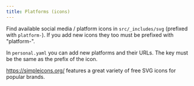 ```yaml
---
title: Platforms (icons)
---
```


Find available social media / platform icons in `src/_includes/svg` (prefixed with `platform-`).
If you add new icons they too must be prefixed with "platform-".

In `personal.yaml` you can add new platforms and their URLs. The key must be the same as the prefix of the icon.

https://simpleicons.org/ features a great variety of free SVG icons for popular brands.
